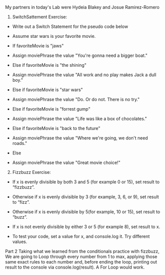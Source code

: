 My partners in today's Lab were Hydeia Blakey and Josue Ramirez-Romero

1. SwitchSattement Exercise:
- Write out a Switch Statement for the pseudo code below

- Assume star wars is your favorite movie.

- If favoriteMovie is "jaws"

- Assign moviePhrase the value "You're gonna need a bigger boat."

- Else if favoriteMovie is "the shining"

- Assign moviePhrase the value "All work and no play makes Jack a dull boy."

- Else if favoriteMovie is "star wars"

- Assign moviePhrase the value "Do. Or do not. There is no try."

- Else if favoriteMovie is "forrest gump"

- Assign moviePhrase the value "Life was like a box of chocolates."

- Else if favoriteMovie is "back to the future"

-  Assign moviePhrase the value "Where we're going, we don't need roads."

-  Else
-  Assign moviePhrase the value "Great movie choice!"


2. Fizzbuzz Exercise:
- If x is evenly divisible by both 3 and 5 (for example 0 or 15), set result to “fizzbuzz”.

- Otherwise if x is evenly divisible by 3 (for example, 3, 6, or 9), set result to “fizz”.

- Otherwise if x is evenly divisible by 5(for example, 10 or 15), set result to “buzz”.

- If x is not evenly divisible by either 3 or 5 (for example 8), set result to x.

- To test your code, set a value for x, and console.log it. Try different values. 

Part 2
Taking what we learned from the conditionals practice with fizzbuzz, We are going to Loop through every number from 1 to max, applying those same exact rules to each number and, before ending the loop, printing out result to the console via console.log(result). A For Loop would work. 
